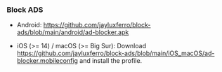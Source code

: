 ### Block ADS 

- Android: https://github.com/jayluxferro/block-ads/blob/main/android/ad-blocker.apk

- iOS (>= 14) / macOS (>= Big Sur): Download https://github.com/jayluxferro/block-ads/blob/main/iOS_macOS/ad-blocker.mobileconfig and install the profile.

